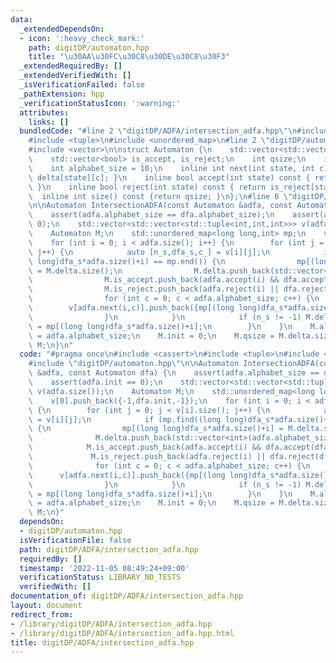 ```yaml
---
data:
  _extendedDependsOn:
  - icon: ':heavy_check_mark:'
    path: digitDP/automaton.hpp
    title: "\u30AA\u30FC\u30C8\u30DE\u30C8\u30F3"
  _extendedRequiredBy: []
  _extendedVerifiedWith: []
  _isVerificationFailed: false
  _pathExtension: hpp
  _verificationStatusIcon: ':warning:'
  attributes:
    links: []
  bundledCode: "#line 2 \"digitDP/ADFA/intersection_adfa.hpp\"\n#include <cassert>\n\
    #include <tuple>\n#include <unordered_map>\n#line 2 \"digitDP/automaton.hpp\"\n\
    #include <vector>\n\nstruct Automaton {\n    std::vector<std::vector<int>> delta;\n\
    \    std::vector<bool> is_accept, is_reject;\n    int qsize;\n    int init;\n\
    \    int alphabet_size = 10;\n    inline int next(int state, int c) const { return\
    \ delta[state][c]; }\n    inline bool accept(int state) const { return is_accept[state];\
    \ }\n    inline bool reject(int state) const { return is_reject[state]; }\n  \
    \  inline int size() const {return qsize; }\n};\n#line 6 \"digitDP/ADFA/intersection_adfa.hpp\"\
    \n\nAutomaton IntersectionADFA(const Automaton &adfa, const Automaton dfa) {\n\
    \    assert(adfa.alphabet_size == dfa.alphabet_size);\n    assert(adfa.init ==\
    \ 0);\n    std::vector<std::vector<std::tuple<int,int,int>>> v(adfa.size());\n\
    \    Automaton M;\n    std::unordered_map<long long,int> mp;\n    v[0].push_back({-1,dfa.init,-1});\n\
    \    for (int i = 0; i < adfa.size(); i++) {\n        for (int j = 0; j < v[i].size();\
    \ j++) {\n            auto [n_s,dfa_s,c_] = v[i][j];\n            if (mp.find((long\
    \ long)dfa_s*adfa.size()+i) == mp.end()) {\n                mp[(long long)dfa_s*adfa.size()+i]\
    \ = M.delta.size();\n                M.delta.push_back(std::vector<int>(adfa.alphabet_size));\n\
    \                M.is_accept.push_back(adfa.accept(i) && dfa.accept(dfa_s));\n\
    \                M.is_reject.push_back(adfa.reject(i) || dfa.reject(dfa_s));\n\
    \                for (int c = 0; c < adfa.alphabet_size; c++) {\n            \
    \        v[adfa.next(i,c)].push_back({mp[(long long)dfa_s*adfa.size()+i],dfa.next(dfa_s,c),c});\n\
    \                }\n            }\n            if (n_s != -1) M.delta[n_s][c_]\
    \ = mp[(long long)dfa_s*adfa.size()+i];\n        }\n    }\n    M.alphabet_size\
    \ = adfa.alphabet_size;\n    M.init = 0;\n    M.qsize = M.delta.size();\n    return\
    \ M;\n}\n"
  code: "#pragma once\n#include <cassert>\n#include <tuple>\n#include <unordered_map>\n\
    #include \"digitDP/automaton.hpp\"\n\nAutomaton IntersectionADFA(const Automaton\
    \ &adfa, const Automaton dfa) {\n    assert(adfa.alphabet_size == dfa.alphabet_size);\n\
    \    assert(adfa.init == 0);\n    std::vector<std::vector<std::tuple<int,int,int>>>\
    \ v(adfa.size());\n    Automaton M;\n    std::unordered_map<long long,int> mp;\n\
    \    v[0].push_back({-1,dfa.init,-1});\n    for (int i = 0; i < adfa.size(); i++)\
    \ {\n        for (int j = 0; j < v[i].size(); j++) {\n            auto [n_s,dfa_s,c_]\
    \ = v[i][j];\n            if (mp.find((long long)dfa_s*adfa.size()+i) == mp.end())\
    \ {\n                mp[(long long)dfa_s*adfa.size()+i] = M.delta.size();\n  \
    \              M.delta.push_back(std::vector<int>(adfa.alphabet_size));\n    \
    \            M.is_accept.push_back(adfa.accept(i) && dfa.accept(dfa_s));\n   \
    \             M.is_reject.push_back(adfa.reject(i) || dfa.reject(dfa_s));\n  \
    \              for (int c = 0; c < adfa.alphabet_size; c++) {\n              \
    \      v[adfa.next(i,c)].push_back({mp[(long long)dfa_s*adfa.size()+i],dfa.next(dfa_s,c),c});\n\
    \                }\n            }\n            if (n_s != -1) M.delta[n_s][c_]\
    \ = mp[(long long)dfa_s*adfa.size()+i];\n        }\n    }\n    M.alphabet_size\
    \ = adfa.alphabet_size;\n    M.init = 0;\n    M.qsize = M.delta.size();\n    return\
    \ M;\n}"
  dependsOn:
  - digitDP/automaton.hpp
  isVerificationFile: false
  path: digitDP/ADFA/intersection_adfa.hpp
  requiredBy: []
  timestamp: '2022-11-05 08:49:24+09:00'
  verificationStatus: LIBRARY_NO_TESTS
  verifiedWith: []
documentation_of: digitDP/ADFA/intersection_adfa.hpp
layout: document
redirect_from:
- /library/digitDP/ADFA/intersection_adfa.hpp
- /library/digitDP/ADFA/intersection_adfa.hpp.html
title: digitDP/ADFA/intersection_adfa.hpp
---
```

